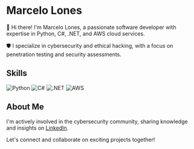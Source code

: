 # Marcelo Lones

👋 Hi there! I'm Marcelo Lones, a passionate software developer with expertise in Python, C#, .NET, and AWS cloud services.

🛡️ I specialize in cybersecurity and ethical hacking, with a focus on penetration testing and security assessments.

## Skills

![Python](https://img.shields.io/badge/-Python-blue)
![C#](https://img.shields.io/badge/-C%23-purple)
![.NET](https://img.shields.io/badge/-.NET-green)
![AWS](https://img.shields.io/badge/-AWS-orange)

## About Me

I'm actively involved in the cybersecurity community, sharing knowledge and insights on [LinkedIn](https://www.linkedin.com/marcelolonesbarbosa).

Let's connect and collaborate on exciting projects together!
